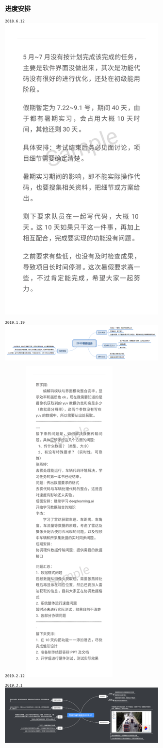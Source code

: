 ## 进度安排

`2018.6.12`
![](./2018.6.12.png)

`2019.1.19`
![](./2019寒假任务.png)

`2019.2.12`
![](./2019.2.12.png)

`2019.3.1`
![](./智能交通车辆监控2019.3.1.png)

